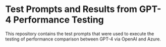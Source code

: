 # Test Prompts and Results from GPT-4 Performance Testing
This repository contains the test prompts that were used to execute the testing of performance comparison between GPT-4 via OpenAI and Azure.